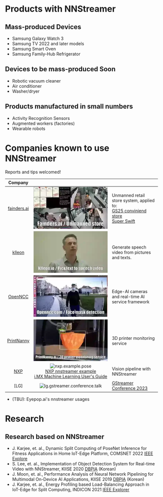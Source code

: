 # Products with NNStreamer

## Mass-produced Devices

- Samsung Galaxy Watch 3
- Samsung TV 2022 and later models
- Samsung Smart Oven
- Samsung Family-Hub Refrigerator

## Devices to be mass-produced Soon

- Robotic vacuum cleaner
- Air conditioner
- Washer/dryer

## Products manufactured in small numbers

- Activity Recognition Sensors
- Augmented workers (factories)
- Wearable robots

# Companies known to use NNStreamer

Reports and tips welcomed!

| Company |  |  |
| :---: | :---: | --- |
| [fainders.ai](https://fainders.ai) | ![fainders.ai.demo.store](media/FaindersAI_Store.webp) | Unmanned retail store system, applied to:<br /> [GS25 conviniend store](https://www.etnews.com/20231005000051) <br /> [Super Swift](https://news.mt.co.kr/mtview.php?no=2023062610302681955) |
| [klleon](https://klleon.io) | ![klleon.demo.speech](media/Klleon_Speech.webp) | Generate speech video from pictures and texts. |
| [OpenNCC](https://openncc.com) | ![openncc.demo.facemask](media/OpenNCC_Mask.webp) | Edge-AI cameras and real-time AI service framework |
| [PrintNanny](https://printnanny.ai) | ![printnanny.demo.printer](media/PrintNanny.webp) | 3D printer monitoring service |
| [NXP](https://nxp.com) | ![nxp.example.pose](https://github.com/NXPmicro/nxp-nnstreamer-examples/raw/main/pose/pose_demo.webp)<br />[NXP nnstreamer example](https://github.com/NXPmicro/nxp-nnstreamer-examples)<br />[i.MX Machine Learning User's Guide](https://www.nxp.com/docs/en/user-guide/IMX-MACHINE-LEARNING-UG.pdf) | Vision pipeline with NNStreamer |
| [LG] | ![lg.gstreamer.conference.talk](https://gstconf.ubicast.tv/public/videos/v12666129e959phdk0477svdnli8ma/thumb_catalog.jpg) | [GStreamer Conference 2023](https://gstconf.ubicast.tv/videos/playing-around-with-artistic-style-transfer-with-gstreamer-nnstreamer/) |

- (TBU): Eyepop.ai's nnstreamer usages



# Research

## Research based on NNStreamer

- J. Karjee, et. al., Dynamic Split Computing of PoseNet Inference for Fitness Applications in Home IoT-Edge Platform, COMSNET 2022 [IEEE Explore](https://ieeexplore.ieee.org/abstract/document/9668605)
- S. Lee, et. al., Implementation of Object Detection System for Real-time Video with NNStreamer, KIISE 2020 [DBPIA](https://www.dbpia.co.kr/pdf/pdfView.do?nodeId=NODE10530073&mark=0&useDate=&ipRange=N&accessgl=Y&language=en_US&hasTopBanner=true) (Korean)
- J. Moon, et. al., Performance Analysis of Neural Network Pipelining for Multimodal On-Device AI Applications, KIISE 2019 [DBPIA](https://www.dbpia.co.kr/pdf/pdfView.do?nodeId=NODE09301525&mark=0&useDate=&ipRange=N&accessgl=Y&language=en_US&hasTopBanner=true) (Korean)
- J. Karjee, et. al., Energy Profiling based Load-Balancing Approach in IoT-Edge for Split Computing, INDICON 2021 [IEEE Explorer](https://ieeexplore.ieee.org/abstract/document/9691607)
